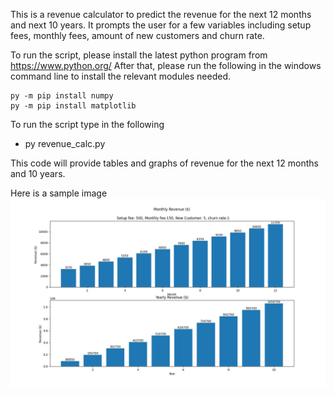 This is a revenue calculator to predict the revenue for the next 12 months and next 10 years.
It prompts the user for a few variables including setup fees, monthly fees, amount of new customers and churn rate.

To run the script, please install the latest python program from https://www.python.org/
After that, please run the following in the windows command line to install the relevant modules needed.

    py -m pip install numpy
    py -m pip install matplotlib

To run the script type in the following

*    py revenue_calc.py

This code will provide tables and graphs of revenue for the next 12 months and 10 years.

Here is a sample image
![Alt text](https://github.com/ncfei/revenue-calculator/blob/master/Figure_1.jpeg)
